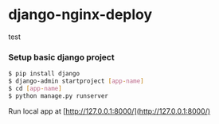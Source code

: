 # django-nginx-deploy
test
### Setup basic django project

```sh
$ pip install django
$ django-admin startproject [app-name]
$ cd [app-name]
$ python manage.py runserver
```

Run local app at [http://127.0.0.1:8000/](http://127.0.0.1:8000/)
